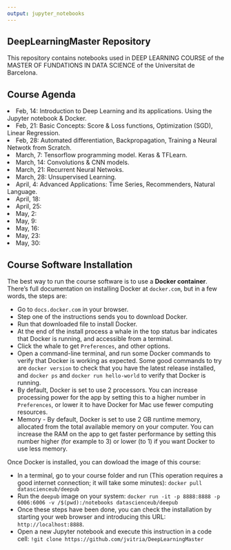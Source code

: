 ```yaml
---
output: jupyter_notebooks
---
```


## DeepLearningMaster Repository

This repository contains notebooks used in DEEP LEARNING COURSE of the MASTER OF FUNDATIONS IN DATA SCIENCE of the Universitat de Barcelona.


## Course Agenda

<li> Feb, 14: Introduction to Deep Learning and its applications. Using the Jupyter notebook & Docker.
<li> Feb, 21: Basic Concepts: Score & Loss functions, Optimization (SGD), Linear Regression.
<li> Feb, 28: Automated differentiation, Backpropagation, Training a Neural Netwotk from Scratch.
<li> March, 7: Tensorflow programming model. Keras & TFLearn. 
<li> March, 14: Convolutions & CNN models.
<li> March, 21: Recurrent Neural Netwoks.
<li> March, 28: Unsupervised Learning.
<li> April, 4: Advanced Applications: Time Series, Recommenders, Natural Language.
<li> April, 18: 
<li> April, 25: 
<li> May, 2: 
<li> May, 9: 
<li> May, 16: 
<li> May, 23: 
<li> May, 30: 


## Course Software Installation

The best way to run the course software is to use a **Docker container**. There’s full documentation on installing Docker at ``docker.com``, but in a few words, the steps are:

+ Go to ``docs.docker.com`` in your browser.
+ Step one of the instructions sends you to download Docker.
+ Run that downloaded file to install Docker.
+ At the end of the install process a whale in the top status bar indicates that Docker is running, and accessible from a terminal.
+ Click the whale to get ``Preferences``, and other options.
+ Open a command-line terminal, and run some Docker commands to verify that Docker is working as expected.
Some good commands to try are ``docker version`` to check that you have the latest release installed, and ``docker ps`` and ``docker run hello-world`` to verify that Docker is running. 
+ By default, Docker is set to use 2 processors. You can increase processing power for the app by setting this to a higher number in ``Preferences``, or lower it to have Docker for Mac use fewer computing resources.
+ Memory - By default, Docker is set to use 2 GB runtime memory, allocated from the total available memory on your computer. You can increase the RAM on the app to get faster performance by setting this number higher (for example to 3) or lower (to 1) if you want Docker to use less memory.

Once Docker is installed, you can dowload the image of this course:

+ In a terminal, go to your course folder and run (This operation requires a good internet connection; it will take some minutes):  ``docker pull datascienceub/deepub``    
+ Run the ``deepub`` image on your system: ``docker run -it -p 8888:8888 -p 6006:6006 -v /$(pwd):/notebooks datascienceub/deepub``
+ Once these steps have been done, you can check the installation by starting your web browser and introducing this  URL: ``http://localhost:8888``.
+ Open a new Jupyter notebook and execute this instruction in a code cell: ``!git clone https://github.com/jvitria/DeepLearningMaster``
